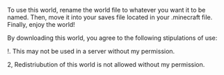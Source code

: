 To use this world, rename the world file to whatever you want it to be named. Then, move it into your saves file located in your .minecraft file. Finally, enjoy the world!

By downloading this world, you agree to the following stipulations of use:

!. This may not be used in a server without my permission.

2, Redistriubution of this world is not allowed without my permission.
